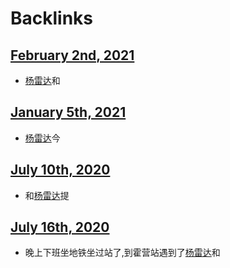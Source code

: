 
# Backlinks
## [February 2nd, 2021](<February 2nd, 2021.md>)
- [杨雷达](<杨雷达.md>)和

## [January 5th, 2021](<January 5th, 2021.md>)
- [杨雷达](<杨雷达.md>)今

## [July 10th, 2020](<July 10th, 2020.md>)
- 和[杨雷达](<杨雷达.md>)提

## [July 16th, 2020](<July 16th, 2020.md>)
- 晚上下班坐地铁坐过站了,到霍营站遇到了[杨雷达](<杨雷达.md>)和

